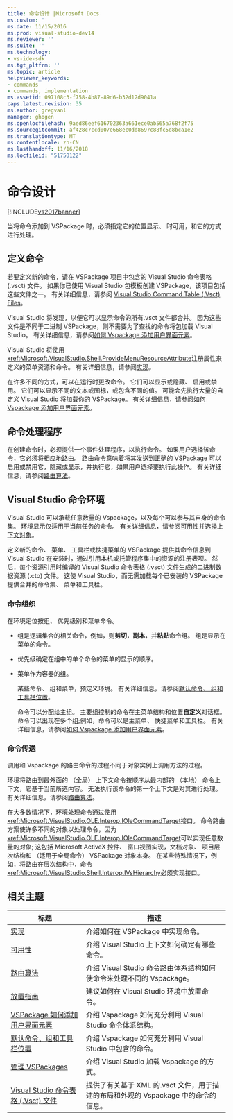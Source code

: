 ```yaml
---
title: 命令设计 |Microsoft Docs
ms.custom: ''
ms.date: 11/15/2016
ms.prod: visual-studio-dev14
ms.reviewer: ''
ms.suite: ''
ms.technology:
- vs-ide-sdk
ms.tgt_pltfrm: ''
ms.topic: article
helpviewer_keywords:
- commands
- commands, implementation
ms.assetid: 097108c3-f758-4b87-89d6-b32d12d9041a
caps.latest.revision: 35
ms.author: gregvanl
manager: ghogen
ms.openlocfilehash: 9aed86eef616702363a661ece0ab565a768f2f75
ms.sourcegitcommit: af428c7ccd007e668ec0dd8697c88fc5d8bca1e2
ms.translationtype: MT
ms.contentlocale: zh-CN
ms.lasthandoff: 11/16/2018
ms.locfileid: "51750122"
---
```

# <a name="command-design"></a>命令设计
[!INCLUDE[vs2017banner](../../includes/vs2017banner.md)]

当将命令添加到 VSPackage 时，必须指定它的位置显示、 时可用，和它的方式进行处理。  
  
## <a name="defining-commands"></a>定义命令  
 若要定义新的命令，请在 VSPackage 项目中包含的 Visual Studio 命令表格 (.vsct) 文件。 如果你已使用 Visual Studio 包模板创建 VSPackage，该项目包括这些文件之一。 有关详细信息，请参阅 [Visual Studio Command Table (.Vsct) Files](../../extensibility/internals/visual-studio-command-table-dot-vsct-files.md)。  
  
 Visual Studio 将发现，以便它可以显示命令的所有.vsct 文件都合并。 因为这些文件是不同于二进制 VSPackage，则不需要为了查找的命令将包加载 Visual Studio。 有关详细信息，请参阅[如何 Vspackage 添加用户界面元素](../../extensibility/internals/how-vspackages-add-user-interface-elements.md)。  
  
 Visual Studio 将使用<xref:Microsoft.VisualStudio.Shell.ProvideMenuResourceAttribute>注册属性来定义的菜单资源和命令。 有关详细信息，请参阅[实现](../../extensibility/internals/command-implementation.md)。  
  
 在许多不同的方式，可以在运行时更改命令。 它们可以显示或隐藏、 启用或禁用。 它们可以显示不同的文本或图标，或包含不同的值。 可能会先执行大量的自定义 Visual Studio 将加载你的 VSPackage。 有关详细信息，请参阅[如何 Vspackage 添加用户界面元素](../../extensibility/internals/how-vspackages-add-user-interface-elements.md)。  
  
## <a name="command-handlers"></a>命令处理程序  
 在创建命令时，必须提供一个事件处理程序，以执行命令。 如果用户选择该命令，它必须将相应地路由。 路由命令意味着将其发送到正确的 VSPackage 可以启用或禁用它，隐藏或显示，并执行它，如果用户选择要执行此操作。 有关详细信息，请参阅[路由算法](../../extensibility/internals/command-routing-algorithm.md)。  
  
## <a name="the-visual-studio-command-environment"></a>Visual Studio 命令环境  
 Visual Studio 可以承载任意数量的 Vspackage，以及每个可以参与其自身的命令集。 环境显示仅适用于当前任务的命令。 有关详细信息，请参阅[可用性](../../extensibility/internals/command-availability.md)并[选择上下文对象](../../extensibility/internals/selection-context-objects.md)。  
  
 定义新的命令、 菜单、 工具栏或快捷菜单的 VSPackage 提供其命令信息到 Visual Studio 在安装时，通过引用本机或托管程序集中的资源的注册表项。 然后，每个资源引用时编译的 Visual Studio 命令表格 (.vsct) 文件生成的二进制数据资源 (.cto) 文件。 这使 Visual Studio，而无需加载每个已安装的 VSPackage 提供合并的命令集、 菜单和工具栏。  
  
### <a name="command-organization"></a>命令组织  
 在环境定位按组、 优先级别和菜单命令。  
  
- 组是逻辑集合的相关命令，例如，则**剪切**，**副本**，并**粘贴**命令组。 组是显示在菜单的命令。  
  
- 优先级确定在组中的单个命令的菜单的显示的顺序。  
  
- 菜单作为容器的组。  
  
  某些命令、 组和菜单，预定义环境。 有关详细信息，请参阅[默认命令、 组和工具栏位置](../../extensibility/internals/default-command-group-and-toolbar-placement.md)。  
  
  命令可以分配给主组。 主要组控制的命令在主菜单结构和位置**自定义**对话框。 命令可以出现在多个组;例如，命令可以是主菜单、 快捷菜单和工具栏。 有关详细信息，请参阅[如何 Vspackage 添加用户界面元素](../../extensibility/internals/how-vspackages-add-user-interface-elements.md)。  
  
### <a name="command-routing"></a>命令传送  
 调用和 Vspackage 的路由命令的过程不同于对象实例上调用方法的过程。  
  
 环境将路由到最外面的 （全局） 上下文命令按顺序从最内部的 （本地） 命令上下文，它基于当前所选内容。 无法执行该命令的第一个上下文是对其进行处理。 有关详细信息，请参阅[路由算法](../../extensibility/internals/command-routing-algorithm.md)。  
  
 在大多数情况下，环境处理命令通过使用<xref:Microsoft.VisualStudio.OLE.Interop.IOleCommandTarget>接口。 命令路由方案使许多不同的对象以处理命令，因为<xref:Microsoft.VisualStudio.OLE.Interop.IOleCommandTarget>可以实现任意数量的对象; 这包括 Microsoft ActiveX 控件、 窗口视图实现，文档对象、 项目层次结构和 （适用于全局命令） VSPackage 对象本身。 在某些特殊情况下，例如，将路由在层次结构中，命令<xref:Microsoft.VisualStudio.Shell.Interop.IVsHierarchy>必须实现接口。  
  
## <a name="related-topics"></a>相关主题  
  
|标题|描述|  
|-----------|-----------------|  
|[实现](../../extensibility/internals/command-implementation.md)|介绍如何在 VSPackage 中实现命令。|  
|[可用性](../../extensibility/internals/command-availability.md)|介绍 Visual Studio 上下文如何确定有哪些命令。|  
|[路由算法](../../extensibility/internals/command-routing-algorithm.md)|介绍 Visual Studio 命令路由体系结构如何使命令来处理不同的 Vspackage。|  
|[放置指南](../../extensibility/internals/command-placement-guidelines.md)|建议如何在 Visual Studio 环境中放置命令。|  
|[VSPackage 如何添加用户界面元素](../../extensibility/internals/how-vspackages-add-user-interface-elements.md)|介绍 Vspackage 如何充分利用 Visual Studio 命令体系结构。|  
|[默认命令、组和工具栏位置](../../extensibility/internals/default-command-group-and-toolbar-placement.md)|介绍 Vspackage 如何充分利用 Visual Studio 中包含的命令。|  
|[管理 VSPackages](../../extensibility/managing-vspackages.md)|介绍 Visual Studio 加载 Vspackage 的方式。|  
|[Visual Studio 命令表格 (.Vsct) 文件](../../extensibility/internals/visual-studio-command-table-dot-vsct-files.md)|提供了有关基于 XML 的.vsct 文件，用于描述的布局和外观的 Vspackage 中的命令的信息。|

